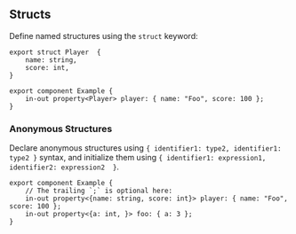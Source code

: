 ## Structs

Define named structures using the `struct` keyword:

```slint,no-preview
export struct Player  {
    name: string,
    score: int,
}

export component Example {
    in-out property<Player> player: { name: "Foo", score: 100 };
}
```

### Anonymous Structures

Declare anonymous structures using `{ identifier1: type2, identifier1: type2 }` syntax, and initialize them using  `{ identifier1: expression1, identifier2: expression2  }`.

```slint,no-preview
export component Example {
    // The trailing `;` is optional here:
    in-out property<{name: string, score: int}> player: { name: "Foo", score: 100 };
    in-out property<{a: int, }> foo: { a: 3 };
}
```
